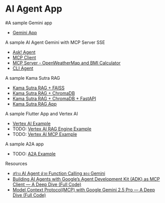 # AI Agent App

#A sample Gemini app

* [Gemini App](/ask_gemini/)

A sample AI Agent Gemini with MCP Server SSE

* [Ask! Agent](/ask_agent_mcp/)
* [MCP Client](/mcp_client/)
* [MCP Server - OpenWeatherMap and BMI Calculator](/mcp_server/)
* [CLI Agent](/mcp_host/)

A sample Kama Sutra RAG

* [Kama Sutra RAG + FAISS](/rag/)
* [Kama Sutra RAG + ChromaDB](/rag_chromadb/)
* [Kama Sutra RAG + ChromaDB + FastAPI](/rag_chromadb_api/)
* [Kama Sutra RAG App](/app_rag/)

A sample Flutter App and Vertex AI

* [Vertex AI Example](/ask_vertex/)
* TODO: [Vertex AI RAG Engine Example](/ask_vertex_rag/)
* TODO: [Vertex AI MCP Example](/ask_vertex_mcp/)

A sample A2A app

* TODO: [A2A Example](/app_a2a/)

Resources

* [สร้าง AI Agent ด้วย Function Calling ของ Gemini](https://blog.redlinesoft.net/post/build-ai-agent-with-gemini-function-calling/)
* [Building AI Agents with Google’s Agent Development Kit (ADK) as MCP Client — A Deep Dive (Full Code)](https://medium.com/google-cloud/building-ai-agents-with-googles-agent-development-kit-adk-as-mcp-client-a-deep-dive-full-54d683713afe)
* [Model Context Protocol(MCP) with Google Gemini 2.5 Pro — A Deep Dive (Full Code)](https://medium.com/google-cloud/model-context-protocol-mcp-with-google-gemini-llm-a-deep-dive-full-code-ea16e3fac9a3)

